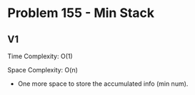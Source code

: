 # Problem 155 - Min Stack

## V1

Time Complexity: O(1)

Space Complexity: O(n)

- One more space to store the accumulated info (min num).
